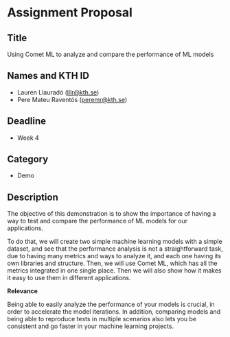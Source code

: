 # Assignment Proposal

## Title

Using Comet ML to analyze and compare the performance of ML models

## Names and KTH ID

  - Lauren Llauradó (lllr@kth.se)
  - Pere Mateu Raventós (peremr@kth.se)

## Deadline

- Week 4

## Category

- Demo

## Description

The objective of this demonstration is to show the importance of having a way to test and compare the performance of ML models for our applications. 

To do that, we will create two simple machine learning models with a simple dataset, and see that the performance analysis is not a straightforward task, due to having many metrics and ways to analyze it, and each one having its own libraries and structure. Then, we will use Comet ML, which has all the metrics integrated in one single place. Then we will also show how it makes it easy to use them in different applications.

**Relevance**

Being able to easily analyze the performance of your models is crucial, in order to accelerate the model iterations. In addition, comparing models and being able to reproduce tests in multiple scenarios also lets you be consistent and go faster in your machine learning projects.
